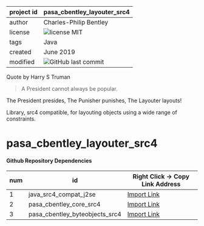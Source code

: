 project id | pasa_cbentley_layouter_src4
------------ | -------------
author | Charles-Philip Bentley
license | ![license MIT](https://img.shields.io/badge/license-MIT-yellowgreen.svg?style=plastic)
tags | Java
created | June 2019
modified | ![GitHub last commit](https://img.shields.io/github/last-commit/cpbentley/pasa_cbentley_layouter_src4.svg?style=plastic)

Quote by Harry S Truman
> A President cannot always be popular.

The President presides,
The Punisher punishes,
The Layouter layouts!

Library, src4 compatible, for layouting objects using a wide range of constraints.


# pasa_cbentley_layouter_src4

#### Github Repository Dependencies

num | id | Right Click -> Copy Link Address
----| -- | -------------
1 | java_src4_compat_j2se | [Import Link](https://github.com/cpbentley/java_src4_compat_j2se)
2 | pasa_cbentley_core_src4 | [Import Link](https://github.com/cpbentley/pasa_cbentley_core_src4)
3 | pasa_cbentley_byteobjects_src4 | [Import Link](https://github.com/cpbentley/pasa_cbentley_byteobjects_src4)
